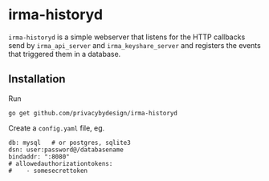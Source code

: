 irma-historyd
=============

`irma-historyd` is a simple webserver that listens for the HTTP callbacks
send by `irma_api_server` and `irma_keyshare_server` and registers the
events that triggered them in a database.

Installation
------------

Run

    go get github.com/privacybydesign/irma-historyd

Create a `config.yaml` file, eg.

    db: mysql   # or postgres, sqlite3
    dsn: user:password@/databasename
    bindaddr: ":8080"
    # allowedauthorizationtokens:
    #    - somesecrettoken
